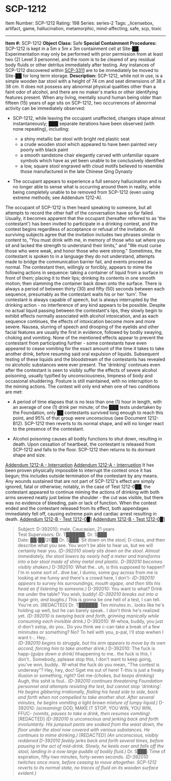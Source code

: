 # SCP-1212
Item Number: SCP-1212
Rating: 198
Series: series-2
Tags: _licensebox, artifact, game, hallucination, metamorphic, mind-affecting, safe, scp, toxic

---

**Item #:** SCP-1212
**Object Class:** Safe
**Special Containment Procedures:** SCP-1212 is kept in a 5m x 5m x 3m containment cell at Site-██. Experimentation may only be performed with prior permission from at least two (2) Level 3 personnel, and the room is to be cleared of any residual body fluids or other detritus immediately after testing.
Any instances of SCP-1212 discovered within [SCP-3311](/scp-3311) are to be immediately be moved to Site-██ for long term storage.
**Description:** SCP-1212, while not in use, is a simple wooden bar stool with a height of 74 cm and seat dimensions of 38 x 38 cm. It does not possess any abnormal physical qualities other than a faint odor of alcohol, and there are no maker's marks or other identifying features present. When any living, mentally sound human being older than fifteen (15) years of age sits on SCP-1212, two occurrences of abnormal activity can be immediately observed:
  * SCP-1212, while leaving the occupant unaffected, changes shape almost instantaneously; ███ separate iterations have been observed (with none repeating), including: 
    * a shiny metallic bar stool with bright red plastic seat
    * a crude wooden stool which appeared to have been painted very poorly with black paint
    * a smooth sandstone chair elegantly carved with unfamiliar square symbols which have as yet been unable to be conclusively identified
    * a low, square stool engraved with cloud motifs believed to resemble those manufactured in the late Chinese Qing Dynasty

  * The occupant appears to experience a full sensory hallucination and is no longer able to sense what is occurring around them in reality, while being completely unable to be removed from SCP-1212 (even using extreme methods; see Addendum 1212-A).

The occupant of SCP-1212 is then heard speaking to someone, but all attempts to record the other half of the conversation have so far failed. Usually, it becomes apparent that the occupant (hereafter referred to as 'the contestant') has been invited to participate in a drinking contest, and the contest begins regardless of acceptance or refusal of the invitation. All surviving subjects agree that the invitation includes two phrases similar in content to, "You must drink with me, in memory of those who sat where you sit and lacked the strength to understand their limits," and "We must curse those who were weak, and honor those who were strong." Sometimes, the contestant is spoken to in a language they do not understand, attempts made to bridge the communication barrier fail, and events proceed as normal. The contestant then, willingly or forcibly, appears to mime the following actions in sequence: taking a container of liquid from a surface in front of them; placing it to their lips; drinking its contents in one smooth motion; then slamming the container back down onto the surface. There is always a period of between thirty (30) and fifty (50) seconds between each sequence, presumably as the contestant waits his or her 'turn'. The contestant is always capable of speech, but is always interrupted by the drinking action - no interference of any kind appears to be possible.
Despite no actual liquid passing between the contestant's lips, they slowly begin to exhibit effects normally associated with alcohol intoxication, and as each sequence continues, the effects of intoxication become more and more severe. Nausea, slurring of speech and drooping of the eyelids and other facial features are usually the first in evidence, followed by bodily swaying, choking and vomiting. None of the mentioned effects appear to prevent the contestant from participating further - some contestants have even appeared to cease vomiting for the exact amount of the time it takes to take another drink, before resuming said oral expulsion of liquids. Subsequent testing of these liquids and the bloodstream of the contestants has revealed no alcoholic substances were ever present. The 'drinking' continues even after the contestant is seen to visibly suffer the effects of severe alcohol poisoning, usually typified by unconsciousness, limpness of body and occasional shuddering. Posture is still maintained, with no interruption to the miming actions.
The contest will only end when one of two conditions are met:
  * A period of time elapses that is no less than one (1) hour in length, with an average of one (1) drink per minute; of the ███ tests undertaken by the Foundation, only ██ contestants survived long enough to reach this point, and 95% of that group were unconscious (see Document 1212-B12). SCP-1212 then reverts to its normal shape, and will no longer react to the presence of the contestant.

  * Alcohol poisoning causes all bodily functions to shut down, resulting in death. Upon cessation of heartbeat, the contestant is released from SCP-1212 and falls to the floor. SCP-1212 then returns to its dormant shape and size.

[Addendum 1212-A - Interruption](javascript:;)
[Addendum 1212-A - Interruption](javascript:;)
It has been proven physically impossible to interrupt the contest once it has begun; this includes outside termination of the contestant by any means. Any wounds sustained that are not part of SCP-1212's effect are simply ignored, fatal or otherwise; notably, in the case of Test 1212-0██, the contestant appeared to continue miming the actions of drinking with both arms severed neatly just below the shoulder - the cut was visible, but there was no evidence of bleeding, pain or lack of function. When the contest ended and the contestant released from its effect, both appendages immediately fell off, causing extreme pain and cardiac arrest resulting in death.
[Addendum 1212-B - Test 1212-0█1](javascript:;)
[Addendum 1212-B - Test 1212-0█1](javascript:;)
> Subject: D-392010; male, Caucasian, 21 years  
>  Test Supervisors: Dr. T██████, Dr. S███  
>  Date: ██/██/20██
> Dr. S███: Sit down on the stool, D-class, and then describe what you see. You won't be able to hear us, but we will certainly hear you.
> _(D-392010 slowly sits down on the stool. Almost immediately, the stool lowers by nearly half a meter and transforms into a bar stool made of shiny metal and plastic. D-392010 becomes visibly shaken.)_
> D-392010: What the.. uh, is this supposed to happen? I'm in some sort of.. dive bar, I dunno, some guy across from me is looking at me funny and there's a crowd here, I don't-
> _(D-392010 appears to survey his surroundings, mouth agape, and then tilts his head as if listening to someone.)_
> D-392010: You want to what? Drink me under the table? You wish, buddy! _(D-392010 breaks out into a huge grin, and laughs.)_ This is gonna be one hell of a test, I can tell. You're on.
> [REDACTED]
> Dr. T██████: Ten minutes in.. looks like he's holding up well, but he can barely speak.. I don't think he's realized yet.
> _(D-392010 is swaying back and forth, grinning manically while consuming each invisible drink.)_
> D-392010: W-whoa, buddy, you just d-don't sstop, do you.. Do you think we c-can take a break of a few mininutes or something? No? To hell with you, p-pal, I'll stop wwhen I want t-.. Hey..  
>  _(D-392010 begins to struggle, but his arm appears to move by its own accord, forcing him to take another drink.)_
> D-392010: The fuck is happ-_(gulps down a drink)_ hhappening to me.. the fuck is this, I don't.. Somebody, pplease stop this, I don't want to keep going, you've won, buddy.. W-what the fuck do you mean, "The contest is underway"? Hey, hey, doc! Gget me out of here! T-this is just a freaky illusion or something, right? Get me-_(chokes, but keeps drinking)_ Augh, this sshit is foul..
> _(D-392010 continues threatening Foundation personnel and attempts resisting the test, but cannot stop 'drinking'. He begins gibbering irrationally, flailing his head side to side, back and forth when not compelled to take another shot. After several minutes, he begins vomiting a light brown mixture of lumpy liquid.)_
> D-392010: _(screaming)_ GOD, MAKE IT STOP, YOU WIN, YOU WIN, FFUC- _(vomits, pauses to take a drink, then resumes vomiting)_
> [REDACTED]
> _(D-392010 is unconscious and jerking back and forth involuntarily. His jumpsuit pants are soaked from the waist down, the floor under the stool now covered with various substances. He continues to mime drinking.)_
> [REDACTED]
> _(An unconscious, visibly reddened D-392010 feebly jerks back and forth several times, before pausing in the act of mid-drink. Slowly, he keels over and falls off the stool, landing in a now large puddle of bodily fluid.)_
> Dr. S███: Time of expiration, fifty-two minutes, forty-seven seconds.
> _(D-392010 twitches once more, before ceasing to move altogether. SCP-1212 reverts to its normal state, no traces of fluid on its wooden surface evident.)_